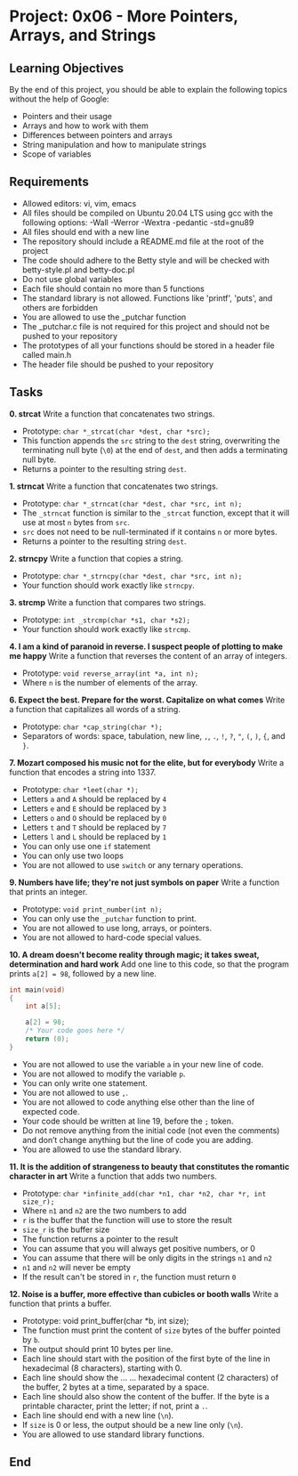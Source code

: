 # Project: 0x06 - More Pointers, Arrays, and Strings

## Learning Objectives

By the end of this project, you should be able to explain the following topics without the help of Google:

- Pointers and their usage
- Arrays and how to work with them
- Differences between pointers and arrays
- String manipulation and how to manipulate strings
- Scope of variables

## Requirements

- Allowed editors: vi, vim, emacs
- All files should be compiled on Ubuntu 20.04 LTS using gcc with the following options: -Wall -Werror -Wextra -pedantic -std=gnu89
- All files should end with a new line
- The repository should include a README.md file at the root of the project
- The code should adhere to the Betty style and will be checked with betty-style.pl and betty-doc.pl
- Do not use global variables
- Each file should contain no more than 5 functions
- The standard library is not allowed. Functions like 'printf', 'puts', and others are forbidden
- You are allowed to use the _putchar function
- The _putchar.c file is not required for this project and should not be pushed to your repository
- The prototypes of all your functions should be stored in a header file called main.h
- The header file should be pushed to your repository

## Tasks

**0. strcat**
Write a function that concatenates two strings.

- Prototype: `char *_strcat(char *dest, char *src);`
- This function appends the `src` string to the `dest` string, overwriting the terminating null byte (`\0`) at the end of `dest`, and then adds a terminating null byte.
- Returns a pointer to the resulting string `dest`.

**1. strncat**
Write a function that concatenates two strings.

- Prototype: `char *_strncat(char *dest, char *src, int n);`
- The `_strncat` function is similar to the `_strcat` function, except that it will use at most `n` bytes from `src`.
- `src` does not need to be null-terminated if it contains `n` or more bytes.
- Returns a pointer to the resulting string `dest`.

**2. strncpy**
Write a function that copies a string.

- Prototype: `char *_strncpy(char *dest, char *src, int n);`
- Your function should work exactly like `strncpy`.

**3. strcmp**
Write a function that compares two strings.

- Prototype: `int _strcmp(char *s1, char *s2);`
- Your function should work exactly like `strcmp`.

**4. I am a kind of paranoid in reverse. I suspect people of plotting to make me happy**
Write a function that reverses the content of an array of integers.

- Prototype: `void reverse_array(int *a, int n);`
- Where `n` is the number of elements of the array.

**6. Expect the best. Prepare for the worst. Capitalize on what comes**
Write a function that capitalizes all words of a string.

- Prototype: `char *cap_string(char *);`
- Separators of words: space, tabulation, new line, `,`, `.`, `!`, `?`, `"`, `(`, `)`, `{`, and `}`.

**7. Mozart composed his music not for the elite, but for everybody**
Write a function that encodes a string into 1337.

- Prototype: `char *leet(char *);`
- Letters `a` and `A` should be replaced by `4`
- Letters `e` and `E` should be replaced by `3`
- Letters `o` and `O` should be replaced by `0`
- Letters `t` and `T` should be replaced by `7`
- Letters `l` and `L` should be replaced by `1`
- You can only use one `if` statement
- You can only use two loops
- You are not allowed to use `switch` or any ternary operations.

**9. Numbers have life; they're not just symbols on paper**
Write a function that prints an integer.

- Prototype: `void print_number(int n);`
- You can only use the `_putchar` function to print.
- You are not allowed to use long, arrays, or pointers.
- You are not allowed to hard-code special values.

**10. A dream doesn't become reality through magic; it takes sweat, determination and hard work**
Add one line to this code, so that the program prints `a[2] = 98`, followed by a new line.

```c
int main(void)
{
    int a[5];

    a[2] = 98;
    /* Your code goes here */
    return (0);
}
```

- You are not allowed to use the variable `a` in your new line of code.
- You are not allowed to modify the variable `p`.
- You can only write one statement.
- You are not allowed to use `,`.
- You are not allowed to code anything else other than the line of expected code.
- Your code should be written at line 19, before the `;` token.
- Do not remove anything from the initial code (not even the comments) and don’t change anything but the line of code you are adding.
- You are allowed to use the standard library.

**11. It is the addition of strangeness to beauty that constitutes the romantic character in art**
Write a function that adds two numbers.

- Prototype: `char *infinite_add(char *n1, char *n2, char *r, int size_r);`
- Where `n1` and `n2` are the two numbers to add
- `r` is the buffer that the function will use to store the result
- `size_r` is the buffer size
- The function returns a pointer to the result
- You can assume that you will always get positive numbers, or 0
- You can assume that there will be only digits in the strings `n1` and `n2`
- `n1` and `n2` will never be empty
- If the result can't be stored in `r`, the function must return `0`

**12. Noise is a buffer, more effective than cubicles or booth walls**
Write a function that prints a buffer.

- Prototype: void print_buffer(char *b, int size);
- The function must print the content of `size` bytes of the buffer pointed by `b`.
- The output should print 10 bytes per line.
- Each line should start with the position of the first byte of the line in hexadecimal (8 characters), starting with 0.
- Each line should show the ... ... hexadecimal content (2 characters) of the buffer, 2 bytes at a time, separated by a space.
- Each line should also show the content of the buffer. If the byte is a printable character, print the letter; if not, print a `.`.
- Each line should end with a new line (`\n`).
- If `size` is 0 or less, the output should be a new line only (`\n`).
- You are allowed to use standard library functions.

## End
